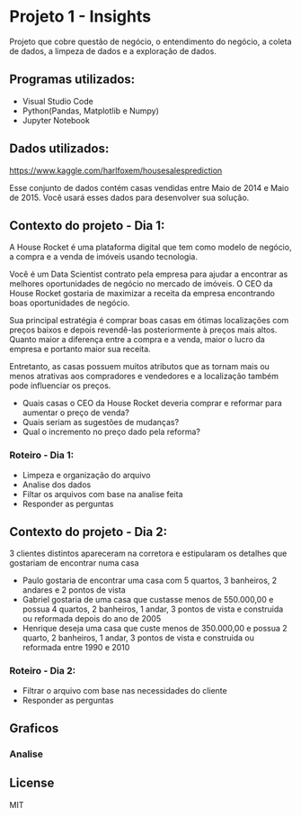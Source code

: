 # Projeto 1 - Insights

Projeto que cobre questão de negócio, o entendimento do negócio, a coleta de dados, a limpeza de dados e a exploração de dados.

## Programas utilizados: 
- Visual Studio Code
- Python(Pandas, Matplotlib e Numpy)
- Jupyter Notebook 

## Dados utilizados: 
https://www.kaggle.com/harlfoxem/housesalesprediction

Esse conjunto de dados contém casas vendidas entre Maio de 2014 e Maio de 2015. Você usará esses dados para desenvolver sua solução.

## Contexto do projeto - Dia 1: 
A House Rocket é uma plataforma digital que tem como modelo de negócio, a compra e a venda de imóveis usando tecnologia.

Você é um Data Scientist contrato pela empresa para ajudar a encontrar as melhores oportunidades de negócio no mercado de imóveis. O CEO da House Rocket gostaria de maximizar a receita da empresa encontrando boas oportunidades de negócio.

Sua principal estratégia é comprar boas casas em ótimas localizações com preços baixos e depois revendê-las posteriormente à preços mais altos. Quanto maior a diferença entre a compra e a venda, maior o lucro da empresa e portanto maior sua receita.

Entretanto, as casas possuem muitos atributos que as tornam mais ou menos atrativas aos compradores e vendedores e a localização também pode influenciar os preços.

- Quais casas o CEO da House Rocket deveria comprar e reformar para aumentar o preço de venda? 
- Quais seriam as sugestões de mudanças? 
- Qual o incremento no preço dado pela reforma? 

### Roteiro - Dia 1: 
- Limpeza e organização do arquivo 
- Analise dos dados
- Filtar os arquivos com base na analise feita 
- Responder as perguntas
 
## Contexto do projeto - Dia 2:
3 clientes distintos apareceram na corretora e estipularam os detalhes que gostariam de encontrar numa casa 

- Paulo gostaria de encontrar uma casa com 5 quartos, 3 banheiros, 2 andares e 2 pontos de vista
- Gabriel gostaria de uma casa que custasse menos de 550.000,00 e possua 4 quartos, 2 banheiros, 1 andar, 3 pontos de vista e construida ou reformada depois do ano de 2005 
- Henrique deseja uma casa que custe menos de 350.000,00 e possua 2 quarto, 2 banheiros, 1 andar, 3 pontos de vista e construida ou reformada  entre 1990 e 2010

### Roteiro - Dia 2: 
- Filtrar o arquivo com base nas necessidades do cliente 
- Responder as perguntas

## Graficos 


### Analise

License
----

MIT
